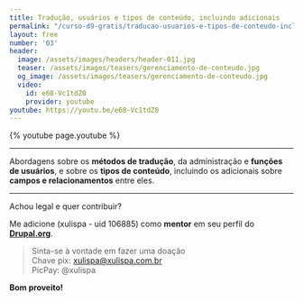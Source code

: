 ```yaml
---
title: Tradução, usuários e tipos de conteúdo, incluindo adicionais
permalink: "/curso-d9-gratis/traducao-usuarios-e-tipos-de-conteudo-incluindo-adicionais/"
layout: free
number: '03'
header:
  image: /assets/images/headers/header-011.jpg
  teaser: /assets/images/teasers/gerenciamento-de-conteudo.jpg
  og_image: /assets/images/teasers/gerenciamento-de-conteudo.jpg
  video:
    id: e68-Vc1tdZ0
    provider: youtube
youtube: https://youtu.be/e68-Vc1tdZ0
---
```


{% youtube page.youtube %}

---

Abordagens sobre os **métodos de tradução**, da administração e **funções de usuários**, e sobre os **tipos de conteúdo**, incluindo os adicionais sobre **campos e relacionamentos** entre eles.

---

Achou legal e quer contribuir?

Me adicione (xulispa - uid 106885) como **mentor** em seu perfil do **[Drupal.org](https://www.drupal.org/)**.

> Sinta-se à vontade em fazer uma doação \
> Chave pix: xulispa@xulispa.com.br \
> PicPay: @xulispa

**Bom proveito!**

